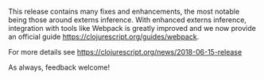 This release contains many fixes and enhancements, the most notable being those around externs inference. With enhanced externs inference, integration with tools like Webpack is greatly improved and we now provide an official guide https://clojurescript.org/guides/webpack.

For more details see https://clojurescript.org/news/2018-06-15-release

As always, feedback welcome!